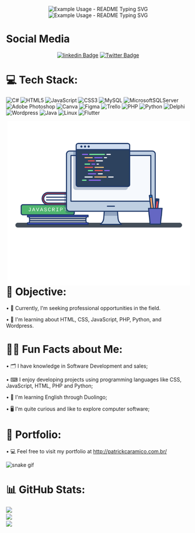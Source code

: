 
<p align="center">
  <img src="https://readme-typing-svg.demolab.com/?lines=Welcome+to!&font=Fira%20Code&center=true&width=380&height=50&duration=4000&pause=1000" alt="Example Usage - README Typing SVG">
  <br>
  <img src="https://readme-typing-svg.demolab.com/?lines=my+profile!&font=Fira%20Code&center=true&width=380&height=50&duration=4000&pause=1000" alt="Example Usage - README Typing SVG">
</p>

# Social Media
<div width="100%" align="center">

[![linkedin Badge](https://img.shields.io/badge/Patrick%20Caramico-0077B5?style=for-the-badge&logo=linkedin&logoColor=white&Linkedin&logoColor=white&link=https://www.linkedin.com/in/patrickcaramico)](https://www.linkedin.com/in/patrickcaramico/)
[![Twitter Badge](https://img.shields.io/badge/Caramico%20Patrick-0077B5?style=for-the-badge&logo=twitter&logoColor=white&link=https://twitter.com/CaramicoPatrick)](https://twitter.com/CaramicoPatrick)
</div>

# 💻 Tech Stack:
![C#](https://img.shields.io/badge/c%23-%23239120.svg?style=for-the-badge&logo=c-sharp&logoColor=white) ![HTML5](https://img.shields.io/badge/html5-%23E34F26.svg?style=for-the-badge&logo=html5&logoColor=white) ![JavaScript](https://img.shields.io/badge/javascript-%23323330.svg?style=for-the-badge&logo=javascript&logoColor=%23F7DF1E) ![CSS3](https://img.shields.io/badge/css3-%231572B6.svg?style=for-the-badge&logo=css3&logoColor=white) ![MySQL](https://img.shields.io/badge/mysql-%2300f.svg?style=for-the-badge&logo=mysql&logoColor=white) ![MicrosoftSQLServer](https://img.shields.io/badge/Microsoft%20SQL%20Server-CC2927?style=for-the-badge&logo=microsoft%20sql%20server&logoColor=white) ![Adobe Photoshop](https://img.shields.io/badge/adobe%20photoshop-%2331A8FF.svg?style=for-the-badge&logo=adobe%20photoshop&logoColor=white) ![Canva](https://img.shields.io/badge/Canva-%2300C4CC.svg?style=for-the-badge&logo=Canva&logoColor=white) ![Figma](https://img.shields.io/badge/figma-%23F24E1E.svg?style=for-the-badge&logo=figma&logoColor=white) ![Trello](https://img.shields.io/badge/Trello-%23026AA7.svg?style=for-the-badge&logo=Trello&logoColor=white) ![PHP](https://img.shields.io/badge/PHP-%23026AA7.svg?style=for-the-badge&logo=php&logoColor=white) ![Python](https://img.shields.io/badge/Python-%23026AA7.svg?style=for-the-badge&logo=python&logoColor=white) ![Delphi](https://img.shields.io/badge/Delphi-%23026AA7.svg?style=for-the-badge&logo=delphi&logoColor=white) ![Wordpress](https://img.shields.io/badge/Wordpress-%23026AA7.svg?style=for-the-badge&logo=wordpress&logoColor=white) ![Java](https://img.shields.io/badge/Java-%23026AA7.svg?style=for-the-badge&logo=java&logoColor=white) ![Linux](https://img.shields.io/badge/Linux-%23026AA7.svg?style=for-the-badge&logo=linux&logoColor=white) ![Flutter](https://img.shields.io/badge/Flutter-%23026AA7.svg?style=for-the-badge&logo=flutter&logoColor=white)

<img align="right" src="images/image.png" width="500px"/>

# 📌 Objective:
• 🎯 Currently, I'm seeking professional opportunities in the field.

• 🧠 I'm learning about HTML, CSS, JavaScript, PHP, Python, and Wordpress. 

# 🎯🚀 Fun Facts about Me:
• 🗂 I have  knowledge in Software Development and sales;

• ⌨ I enjoy developing projects using programming languages like CSS, JavaScript, HTML, PHP and Python;

• 🧠 I'm learning English through Duolingo;

• 🖥 I'm quite curious and like to explore computer software;

# 📑 Portfolio: 
• 💻 Feel free to visit my portfolio at
  http://patrickcaramico.com.br/

  ![snake gif](https://github.com/patrickcaramico/patrickcaramico/blob/output/github-contribution-grid-snake.svg)

# 📊 GitHub Stats:
![](https://github-readme-stats.vercel.app/api?username=PatricKCaramico&theme=dark&hideborder=false)<br>
![](https://github-readme-streak-stats.herokuapp.com/?user=PatrickCaramico&theme=dark&hide_border=false)<br>
![](https://github-readme-stats.vercel.app/api/top-langs/?username=PatrickCaramico&theme=dark&hide_border=false&include_all_commits=true&count_private=true&layout=compact)

